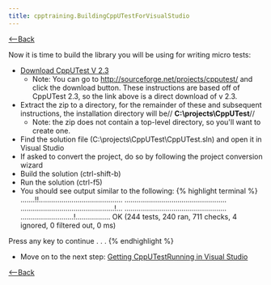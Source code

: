 ```yaml
---
title: cpptraining.BuildingCppUTestForVisualStudio
---
```

[<--Back](CppTraining#gettingfirsttestrunningvisualstudio)

Now it is time to build the library you will be using for writing micro tests:
* [Download CppUTest V 2.3](http://sourceforge.net/projects/cpputest/files/cpputest/v2.3/CppUTest-v2.3.zip/download)
  * Note: You can go to <http://sourceforge.net/projects/cpputest/> and click the download button. These instructions are based off of CppUTest 2.3, so the link above is a direct download of v 2.3.
* Extract the zip to a directory, for the remainder of these and subsequent instructions, the installation directory will be// **C:\projects\CppUTest**//
  * Note: the zip does not contain a top-level directory, so you'll want to create one.
* Find the solution file (C:\projects\CppUTest\CppUTest.sln) and open it in Visual Studio
* If asked to convert the project, do so by following the project conversion wizard
* Build the solution (ctrl-shift-b)
* Run the solution (ctrl-f5)
* You should see output similar to the following:
{% highlight terminal %}
.......!!.........................................
..................................................
..............................................!...
..................................................
..........................!.................
OK (244 tests, 240 ran, 711 checks, 4 ignored, 0 filtered out, 0 ms)

Press any key to continue . . .
{% endhighlight %}
* Move on to the next step: [Getting CppUTestRunning in Visual Studio](cpptraining.GettingCppUTestRunningInVisualStudio)

[<--Back](CppTraining#gettingfirsttestrunningvisualstudio)
